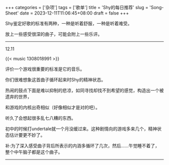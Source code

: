 +++
categories = ['杂项']
tags = ['歌单']
title = 'Shy的每日推荐'
slug = 'Song-Sheet'
date = 2023-12-11T11:06:45+08:00
draft = false
+++

Shy鉴定好歌的标准有两种，一种是听着舒服，一种是听着难受。

放上一些感受很深的曲子，可能会附上一些乐评。

 ___

12.11

{{< music 1308018991 >}}

评价一个游戏很重要的标准是它的音乐。

你们很难想象这首曲子循环起来时Shy的精神状态。

热闹的鼓点下面是难以抑制的悲凉，如同寻找却找不到希望的感觉，构造出一个被遗弃的世界，

和游戏的内核出奇相似（好像相似才是对的吧）。

听久了会想起很多乱七八糟的东西。

初中的时候打undertale就一个月没缓过来。这种剧情向的游戏多来几个，精神状态估计要更不妙了。

补:为了深入感受曲子背后所表示的内涵多循环了几次，然后……午觉睡不着了，整个中午脑子都是这个曲子。

___




